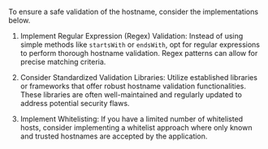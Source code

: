 To ensure a safe validation of the hostname, consider the implementations below.

1. Implement Regular Expression (Regex) Validation: Instead of using simple methods like `startsWith` or `endsWith`, opt for regular expressions to perform thorough hostname validation. Regex patterns can allow for precise matching criteria.

2. Consider Standardized Validation Libraries: Utilize established libraries or frameworks that offer robust hostname validation functionalities. These libraries are often well-maintained and regularly updated to address potential security flaws.

3. Implement Whitelisting: If you have a limited number of whitelisted hosts, consider implementing a whitelist approach where only known and trusted hostnames are accepted by the application. 